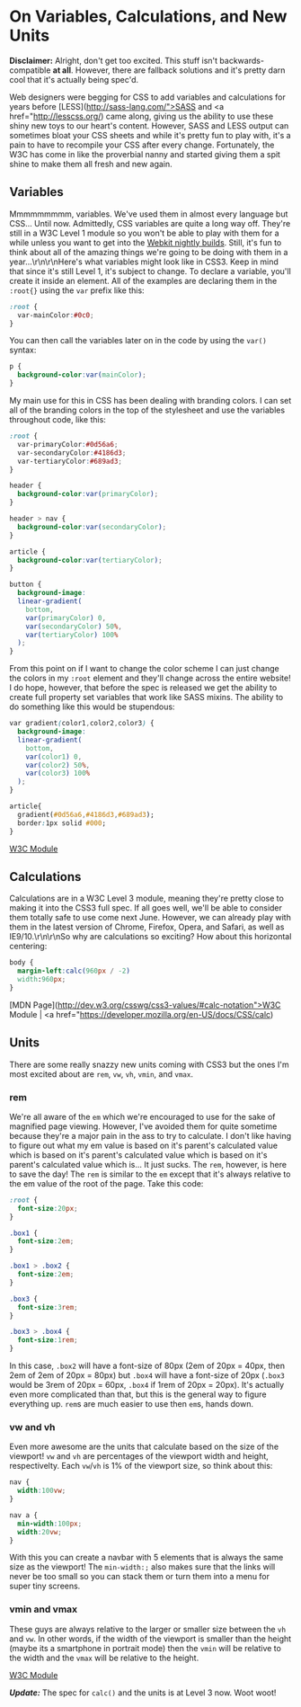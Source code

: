 # On Variables, Calculations, and New Units

**Disclaimer:** Alright, don't get too excited. This stuff isn't backwards-compatible **at all**. However, there are fallback solutions and it's pretty darn cool that it's actually being spec'd.

Web designers were begging for CSS to add variables and calculations for years before [LESS](http://sass-lang.com/">SASS</a> and <a href="http://lesscss.org/) came along, giving us the ability to use these shiny new toys to our heart's content. However, SASS and LESS output can sometimes bloat your CSS sheets and while it's pretty fun to play with, it's a pain to have to recompile your CSS after every change. Fortunately, the W3C has come in like the proverbial nanny and started giving them a spit shine to make them all fresh and new again.<!--more-->

## Variables

Mmmmmmmmm, variables. We've used them in almost every language but CSS... Until now. Admittedly, CSS variables are quite a long way off. They're still in a W3C Level 1 module so you won't be able to play with them for a while unless you want to get into the [Webkit nightly builds](http://nightly.webkit.org/). Still, it's fun to think about all of the amazing things we're going to be doing with them in a year...\r\n\r\nHere's what variables might look like in CSS3. Keep in mind that since it's still Level 1, it's subject to change. To declare a variable, you'll create it inside an element. All of the examples are declaring them in the `:root{}` using the `var` prefix like this:

```css
:root {
  var-mainColor:#0c0;
}
```

You can then call the variables later on in the code by using the `var()` syntax:

```css
p {
  background-color:var(mainColor);
}
```

My main use for this in CSS has been dealing with branding colors. I can set all of the branding colors in the top of the stylesheet and use the variables throughout code, like this:

```css
:root {
  var-primaryColor:#0d56a6;
  var-secondaryColor:#4186d3;
  var-tertiaryColor:#689ad3;
}

header {
  background-color:var(primaryColor);
}

header > nav {
  background-color:var(secondaryColor);
}

article {
  background-color:var(tertiaryColor);
}

button {
  background-image:
  linear-gradient(
    bottom,
    var(primaryColor) 0,
    var(secondaryColor) 50%,
    var(tertiaryColor) 100%
  );
}
```

From this point on if I want to change the color scheme I can just change the colors in my `:root` element and they'll change across the entire website! I do hope, however, that before the spec is released we get the ability to create full property set variables that work like SASS mixins. The ability to do something like this would be stupendous:

```css
var gradient(color1,color2,color3) {
  background-image:
  linear-gradient(
    bottom,
    var(color1) 0,
    var(color2) 50%,
    var(color3) 100%
  );
}

article{
  gradient(#0d56a6,#4186d3,#689ad3);
  border:1px solid #000;
}
```

[W3C Module](http://dev.w3.org/csswg/css-variables/)

## Calculations

Calculations are in a W3C Level 3 module, meaning they're pretty close to making it into the CSS3 full spec. If all goes well, we'll be able to consider them totally safe to use come next June. However, we can already play with them in the latest version of Chrome, Firefox, Opera, and Safari, as well as IE9/10.\r\n\r\nSo why are calculations so exciting? How about this horizontal centering:

```css
body {
  margin-left:calc(960px / -2)
  width:960px;
}
```

[MDN Page](http://dev.w3.org/csswg/css3-values/#calc-notation">W3C Module</a> | <a href="https://developer.mozilla.org/en-US/docs/CSS/calc)

## Units

There are some really snazzy new units coming with CSS3 but the ones I'm most excited about are `rem`, `vw`, `vh`, `vmin`, and `vmax`.

### rem

We're all aware of the `em` which we're encouraged to use for the sake of magnified page viewing. However, I've avoided them for quite sometime because they're a major pain in the ass to try to calculate. I don't like having to figure out what my em value is based on it's parent's calculated value which is based on it's parent's calculated value which is based on it's parent's calculated value which is... It just sucks. The `rem`, however, is here to save the day! The `rem` is similar to the `em` except that it's always relative to the em value of the root of the page. Take this code:

```css
:root {
  font-size:20px;
}

.box1 {
  font-size:2em;
}

.box1 > .box2 {
  font-size:2em;
}

.box3 {
  font-size:3rem;
}

.box3 > .box4 {
  font-size:1rem;
}
```

In this case, `.box2` will have a font-size of 80px (2em of 20px = 40px, then 2em of 2em of 20px = 80px) but `.box4` will have a font-size of 20px (`.box3` would be 3rem of 20px = 60px, `.box4` if 1rem of 20px = 20px). It's actually even more complicated than that, but this is the general way to figure everything up. `rem`s are much easier to use then `em`s, hands down.

### vw and vh

Even more awesome are the units that calculate based on the size of the viewport! `vw` and `vh` are percentages of the viewport width and height, respectivelty. Each `vw`/`vh` is 1% of the viewport size, so think about this:

```css
nav {
  width:100vw;
}

nav a {
  min-width:100px;
  width:20vw;
}
```

With this you can create a navbar with 5 elements that is always the same size as the viewport! The `min-width:;` also makes sure that the links will never be too small so you can stack them or turn them into a menu for super tiny screens.

### vmin and vmax

These guys are always relative to the larger or smaller size between the `vh` and `vw`. In other words, if the width of the viewport is smaller than the height (maybe its a smartphone in portrait mode) then the `vmin` will be relative to the width and the `vmax` will be relative to the height.

[W3C Module](http://www.w3.org/TR/css3-values/)

***Update:*** The spec for `calc()` and the units is at Level 3 now. Woot woot!
